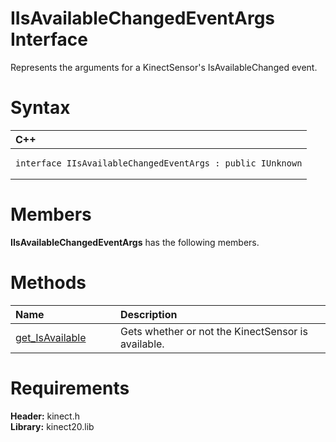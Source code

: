 IIsAvailableChangedEventArgs Interface  
======================================  

Represents the arguments for a KinectSensor's IsAvailableChanged event. <span id="syntaxSection"></span>

Syntax  
======  

<table>
<colgroup>
<col width="100%" />
</colgroup>
<thead>
<tr class="header">
<th align="left">C++</th>
</tr>
</thead>
<tbody>
<tr class="odd">
<td align="left"><pre><code>interface IIsAvailableChangedEventArgs : public IUnknown</code></pre></td>
</tr>
</tbody>
</table>

<span id="classMembersSection"></span>

Members  
=======  

**IIsAvailableChangedEventArgs** has the following members.  

<span id="publicmethodsSection"></span>

Methods  
=======  

<table>
<colgroup>
<col width="30%" />
<col width="60%" />
</colgroup>
<thead>
<tr class="header">
<th align="left">Name</th>
<th align="left">Description</th>
</tr>
</thead>
<tbody>
<tr class="odd">
<td align="left"><a href="IIsAvailableChangedEvent/Methods/get_IsAvailable_Method.md">get_IsAvailable</a></td>
<td align="left">Gets whether or not the KinectSensor is available.</td>
</tr>
</tbody>
</table>

<span id="requirements"></span>

Requirements  
============  

**Header:** kinect.h  
**Library:** kinect20.lib  



<!--Please do not edit the data in the comment block below.-->
<!--
TOCTitle : IIsAvailableChangedEventArgs Interface
RLTitle : IIsAvailableChangedEventArgs Interface
KeywordK : IIsAvailableChangedEventArgs interface, about
HelpPriority : 2
TopicType : apiref
KeywordF : IIsAvailableChangedEventArgs
KeywordF : Microsoft.Kinect.kinect.IIsAvailableChangedEventArgs
KeywordA : T:Microsoft.Kinect.kinect.IIsAvailableChangedEventArgs
AssetID : T:Microsoft.Kinect.kinect.IIsAvailableChangedEventArgs
Locale : en-us
CommunityContent : 1
APIType : Managed
APILocation : 
APIName : Microsoft.Kinect.kinect.IIsAvailableChangedEventArgs
TargetOS : Windows
TopicType : kbSyntax
DevLang : C++
DocSet : K4Wv2
ProjType : K4Wv2Proj
Technology : Kinect for Windows
Product : Kinect for Windows SDK v2
productversion : 20
-->
